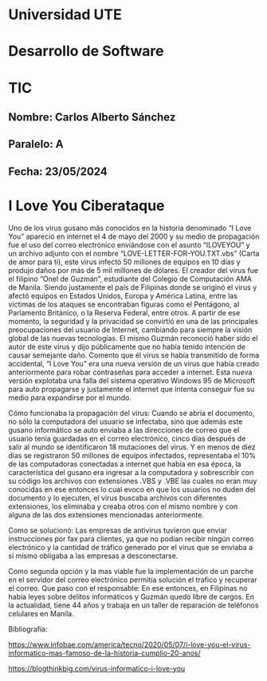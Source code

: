 # Universidad UTE
# Desarrollo de Software
# TIC
## Nombre: Carlos Alberto Sánchez
## Paralelo: A
## Fecha: 23/05/2024
# I Love You Ciberataque 

Uno de los virus gusano más conocidos en la historia denominado “I Love You” apareció en internet el 4 de mayo del 2000 y su medio de propagación fue el uso del correo electrónico enviándose con el asunto “ILOVEYOU” 
y un archivo adjunto con el nombre “LOVE-LETTER-FOR-YOU.TXT.vbs” (Carta de amor para ti), este virus infectó 50 millones de equipos en 10 días y produjo daños por más de 5 mil millones de dólares.
El creador del virus fue el filipino “Onel de Guzmán”, estudiante del Colegio de Computación AMA de Manila. Siendo justamente el país de Filipinas donde se originó el virus y afectó equipos en Estados Unidos, 
Europa y América Latina, entre las víctimas de los ataques se encontraban figuras como el Pentágono, al Parlamento Británico, o la Reserva Federal, entre otros. A partir de ese momento, la seguridad y la privacidad 
se convirtió en una de las principales preocupaciones del usuario de Internet, cambiando para siempre la visión global de las nuevas tecnologías.
El mismo Guzmán reconoció haber sido el autor de este virus y dijo públicamente que no había tenido intención de causar semejante daño. Comento que él virus se había transmitido de forma accidental, “I Love You” era una nueva
versión de un virus que había creado anteriormente para robar contraseñas para acceder a internet. Esta nueva versión explotaba una falla del sistema operativo Windows 95 de Microsoft para auto propagarse y justamente el 
internet que intenta conseguir fue su medio para expandirse por el mundo.

Cómo funcionaba la propagación del virus: Cuando se abría el documento, no sólo la computadora del usuario se infectaba, sino que además este gusano informático se auto enviaba a las direcciones de correo que el usuario 
tenía guardadas en el correo electrónico, cinco días después de salir al mundo se identificaron 18 mutaciones del virus. Y en menos de diez días se registraron 50 millones de equipos infectados, representaba el 10% de las 
computadoras conectadas a internet que había en esa época, la característica del gusano era ingresar a la computadora y sobrescribir con su código los archivos con extensiones .VBS y .VBE las cuales no eran muy conocidas
en ese entonces lo cual evoco en que los usuarios no duden del documento y lo ejecuten, el virus buscaba archivos con diferentes extensiones, los eliminaba y creaba otros con el mismo nombre y con alguna de las dos 
extensiones mencionadas anteriormente.

Como se solucionó: Las empresas de antivirus tuvieron que enviar instrucciones por fax para clientes, ya que no podían recibir ningún correo electrónico y la cantidad de tráfico generado por el virus que se enviaba a sí 
mismo obligaba a las empresas a desconectarse.

Como segunda opción y la mas viable fue la implementación de un parche en el servidor del correo electrónico permitía solución el trafico y recuperar el correo.
Que paso con el responsable:
En ese entonces, en Filipinas no había leyes sobre delitos informáticos y Guzmán quedó libre de cargos. En la actualidad, tiene 44 años y trabaja en un taller de reparación de teléfonos celulares en Manila.

Bibliografía:

https://www.infobae.com/america/tecno/2020/05/07/i-love-you-el-virus-informatico-mas-famoso-de-la-historia-cumplio-20-anos/

https://blogthinkbig.com/virus-informatico-i-love-you

